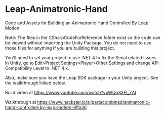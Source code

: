 # Leap-Animatronic-Hand
Code and Assets for Building an Animatronic Hand Controlled By Leap Motion


Note: The files in the CSharpCodeForReference folder exist so the code can be viewed without importing the Unity Package. You do not need to use those files for anything if you are building this project. 

You'll need to set your project to use .NET 4 to fix the Serial related issues. In Unity, go to Edit>Project Settings>Player>Other Settings and change API Compatibility Level to .NET 4.x.

Also, make sure you have the Leap SDK package in your Unity project. See the walkthrough linked below. 

Build video at https://www.youtube.com/watch?v=WQq8XFl_ZAI

Walkthrough at https://www.hackster.io/allpartscombined/animatronic-hand-controlled-by-leap-motion-8ffa36
